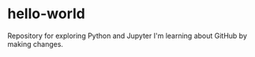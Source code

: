 # hello-world
Repository for exploring Python and Jupyter
I'm learning about GitHub by making changes.
